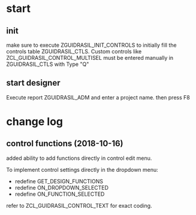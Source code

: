 # start

## init
make sure to execute ZGUIDRASIL_INIT_CONTROLS to initially fill the controls table ZGUIDRASIL_CTLS.
Custom controls like ZCL_GUIDRASIL_CONTROL_MULTISEL must be entered manually in ZGUIDRASIL_CTLS with Type "Q"

## start designer
Execute report ZGUIDRASIL_ADM and enter a project name.
then press F8

# change log

## control functions (2018-10-16)

added ability to add functions directly in control edit menu.

To implement control settings directly in the dropdown menu:
- redefine GET_DESIGN_FUNCTIONS
- redefine ON_DROPDOWN_SELECTED
- redefine ON_FUNCTION_SELECTED

refer to ZCL_GUIDRASIL_CONTROL_TEXT for exact coding.
